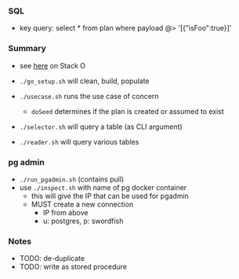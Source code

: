 
### SQL

* key query: select *  from plan where payload @> '[{"isFoo":true}]'


### Summary

* see [here](https://stackoverflow.com/a/4070385/12704) on Stack O

* `./go_setup.sh` will clean, build, populate 
* `./usecase.sh` runs the use case of concern
    * `doSeed` determines if the plan is created or assumed to exist
* `./selector.sh` will query a table (as CLI argument)
* `./reader.sh` will query various tables

### pg admin

* `./run_pgadmin.sh` (contains pull)
* use `./inspect.sh` with name of pg docker container
    - this will give the IP that can be used for pgadmin
    - MUST create a new connection
        - IP from above
        - u: postgres, p: swordfish

### Notes

* TODO: de-duplicate
* TODO: write as stored procedure

